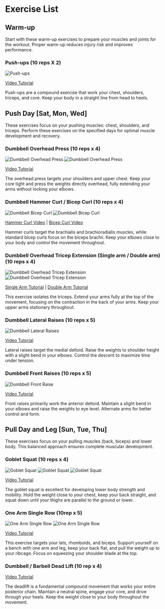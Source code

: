 # Exercise List

## Warm-up
Start with these warm-up exercises to prepare your muscles and joints for the workout. Proper warm-up reduces injury risk and improves performance.

### Push-ups (10 reps X 2)
<img src="/images/push-ups.jpg" alt="Push-ups" class="exercise-image">

[Video Tutorial](https://www.youtube.com/watch?v=IODxDxX7oi4)

Push-ups are a compound exercise that work your chest, shoulders, triceps, and core. Keep your body in a straight line from head to heels.

## Push Day [Sat, Mon, Wed]
These exercises focus on your pushing muscles: chest, shoulders, and triceps. Perform these exercises on the specified days for optimal muscle development and recovery.

### Dumbbell Overhead Press (10 reps x 4)
<img src="/images/dumbbell-overhead-press-1.webp" alt="Dumbbell Overhead Press" class="exercise-image">
<img src="/images/dumbbell-overhead-press-2.webp" alt="Dumbbell Overhead Press" class="exercise-image">

[Video Tutorial](https://www.youtube.com/watch?v=qEwKCR5JCog)

The overhead press targets your shoulders and upper chest. Keep your core tight and press the weights directly overhead, fully extending your arms without locking your elbows.

### Dumbbell Hammer Curl / Bicep Curl (10 reps x 4)
<img src="/images/dumbbell-bicep-curl-1.jpg" alt="Dumbbell Bicep Curl" class="exercise-image">
<img src="/images/dumbbell-bicep-curl-2.jpg" alt="Dumbbell Bicep Curl" class="exercise-image">

[Hammer Curl Video](https://www.youtube.com/watch?v=zC3nLlEvin4) | [Bicep Curl Video](https://www.youtube.com/watch?v=ykJmrZ5v0Oo)

Hammer curls target the brachialis and brachioradialis muscles, while standard bicep curls focus on the biceps brachii. Keep your elbows close to your body and control the movement throughout.

### Dumbbell Overhead Tricep Extension (Single arm / Double arm) (10 reps x 4)
<img src="/images/dumbbell-overhead-tricep-extension-1.webp" alt="Dumbbell Overhead Tricep Extension" class="exercise-image">
<img src="/images/dumbbell-overhead-tricep-extension-2.webp" alt="Dumbbell Overhead Tricep Extension" class="exercise-image">

[Single Arm Tutorial](https://www.youtube.com/watch?v=_gsUck-7M74) | [Double Arm Tutorial](https://www.youtube.com/watch?v=YbX7Wd8jQ-Q)

This exercise isolates the triceps. Extend your arms fully at the top of the movement, focusing on the contraction in the back of your arms. Keep your upper arms stationary throughout.

### Dumbbell Lateral Raises (10 reps x 5)
<img src="/images/dumbbell-lateral-raises-1.webp" alt="Dumbbell Lateral Raises" class="exercise-image">

[Video Tutorial](https://www.youtube.com/watch?v=3VcKaXpzqRo)

Lateral raises target the medial deltoid. Raise the weights to shoulder height with a slight bend in your elbows. Control the descent to maximize time under tension.

### Dumbbell Front Raises (10 reps x 5)
<img src="/images/dumbbell-front-raise-1.jpg" alt="Dumbbell Front Raise" class="exercise-image">

[Video Tutorial](https://www.youtube.com/watch?v=sOcYlBI85hc)

Front raises primarily work the anterior deltoid. Maintain a slight bend in your elbows and raise the weights to eye level. Alternate arms for better control and form.

## Pull Day and Leg [Sun, Tue, Thu]
These exercises focus on your pulling muscles (back, biceps) and lower body. This balanced approach ensures complete muscular development.

### Goblet Squat (10 reps x 4)
<img src="/images/goblet-squat-1.jpg" alt="Goblet Squat" class="exercise-image">
<img src="/images/goblet-squat-2.jpg" alt="Goblet Squat" class="exercise-image">
<img src="/images/goblet-squat-3.jpg" alt="Goblet Squat" class="exercise-image">

[Video Tutorial](https://www.youtube.com/watch?v=MxsFDhcyFyE)

The goblet squat is excellent for developing lower body strength and mobility. Hold the weight close to your chest, keep your back straight, and squat down until your thighs are parallel to the ground or lower.

### One Arm Single Row (10rep x 5)
<img src="/images/one-arm-single-row-1.webp" alt="One Arm Single Row" class="exercise-image">
<img src="/images/one-arm-single-row-4.jpg" alt="One Arm Single Row" class="exercise-image">

[Video Tutorial](https://www.youtube.com/watch?v=pYcpY20QaE8)

This exercise targets your lats, rhomboids, and biceps. Support yourself on a bench with one arm and leg, keep your back flat, and pull the weight up to your ribcage. Focus on squeezing your shoulder blade at the top.

### Dumbbell / Barbell Dead Lift (10 rep x 4)
[Video Tutorial](https://www.youtube.com/watch?v=1ZXobu7JvvE)

The deadlift is a fundamental compound movement that works your entire posterior chain. Maintain a neutral spine, engage your core, and drive through your heels. Keep the weight close to your body throughout the movement.
